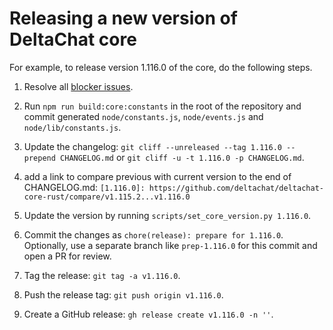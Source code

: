 # Releasing a new version of DeltaChat core

For example, to release version 1.116.0 of the core, do the following steps.

1. Resolve all [blocker issues](https://github.com/deltachat/deltachat-core-rust/labels/blocker).

2. Run `npm run build:core:constants` in the root of the repository
   and commit generated `node/constants.js`, `node/events.js` and `node/lib/constants.js`.

3. Update the changelog: `git cliff --unreleased --tag 1.116.0 --prepend CHANGELOG.md` or `git cliff -u -t 1.116.0 -p CHANGELOG.md`.

4. add a link to compare previous with current version to the end of CHANGELOG.md:
  `[1.116.0]: https://github.com/deltachat/deltachat-core-rust/compare/v1.115.2...v1.116.0`

5. Update the version by running `scripts/set_core_version.py 1.116.0`.

6. Commit the changes as `chore(release): prepare for 1.116.0`.
   Optionally, use a separate branch like `prep-1.116.0` for this commit and open a PR for review.

7. Tag the release: `git tag -a v1.116.0`.

8. Push the release tag: `git push origin v1.116.0`.

9. Create a GitHub release: `gh release create v1.116.0 -n ''`.
